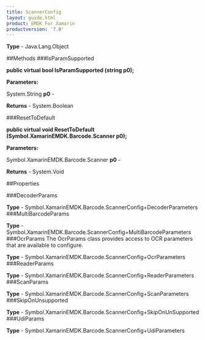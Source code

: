 ```yaml
---
title: ScannerConfig
layout: guide.html
product: EMDK For Xamarin 
productversion: '7.0' 
---
```


    

**Type** - Java.Lang.Object

##Methods
###IsParamSupported

**public virtual bool IsParamSupported (string p0);**


        

**Parameters:**

System.String **p0**  - 
        

**Returns** - System.Boolean

###ResetToDefault

**public virtual void ResetToDefault (Symbol.XamarinEMDK.Barcode.Scanner p0);**


        

**Parameters:**

Symbol.XamarinEMDK.Barcode.Scanner **p0**  - 
        

**Returns** - System.Void

##Properties

###DecoderParams

        

**Type** - Symbol.XamarinEMDK.Barcode.ScannerConfig+DecoderParameters
###MultiBarcodeParams

        

**Type** - Symbol.XamarinEMDK.Barcode.ScannerConfig+MultiBarcodeParameters
###OcrParams
The OcrParams class provides access to OCR parameters that are available to configure.

**Type** - Symbol.XamarinEMDK.Barcode.ScannerConfig+OcrParameters
###ReaderParams

        

**Type** - Symbol.XamarinEMDK.Barcode.ScannerConfig+ReaderParameters
###ScanParams

        

**Type** - Symbol.XamarinEMDK.Barcode.ScannerConfig+ScanParameters
###SkipOnUnsupported

        

**Type** - Symbol.XamarinEMDK.Barcode.ScannerConfig+SkipOnUnSupported
###UdiParams

        

**Type** - Symbol.XamarinEMDK.Barcode.ScannerConfig+UdiParameters
